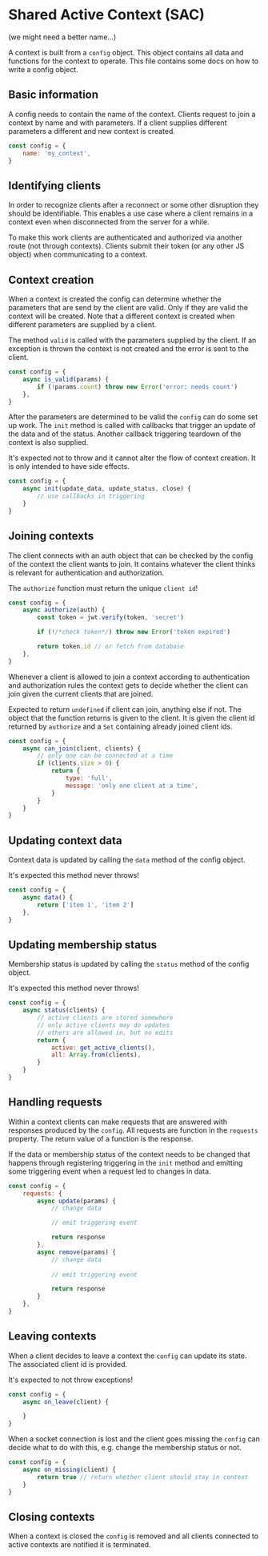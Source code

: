 # Shared Active Context (SAC) 
(we might need a better name...)

A context is built from a `config` object. This object contains all data and functions for the context to operate. This file contains some docs on how to write a config object.

## Basic information
A config needs to contain the name of the context. Clients request to join a context by name and with parameters. If a client supplies different parameters a different and new context is created.

```js
const config = {
    name: 'my_context',
}
```

## Identifying clients
In order to recognize clients after a reconnect or some other disruption they should be identifiable. This enables a use case where a client remains in a context even when disconnected from the server for a while.

To make this work clients are authenticated and authorized via another route (not through contexts). Clients submit their token (or any other JS object) when communicating to a context.

## Context creation
When a context is created the config can determine whether the parameters that are send by the client are valid. Only if they are valid the context will be created. Note that a different context is created when different parameters are supplied by a client.

The method `valid` is called with the parameters supplied by the client. If an exception is thrown the context is not created and the error is sent to the client.

```js
const config = {
    async is_valid(params) {
        if (!params.count) throw new Error('error: needs count')
    },
}
```

After the parameters are determined to be valid the `config` can do some set up work. The `init` method is called with callbacks that trigger an update of the data and of the status. Another callback triggering teardown of the context is also supplied.

It's expected not to throw and it cannot alter the flow of context creation. It is only intended to have side effects.

```js
const config = {
    async init(update_data, update_status, close) {
        // use callbacks in triggering
    }
}
```

## Joining contexts
The client connects with an auth object that can be checked by the config of the context the client wants to join. It contains whatever the client thinks is relevant for authentication and authorization. 

The `authorize` function must return the unique `client id`!

```js
const config = {
    async authorize(auth) {
        const token = jwt.verify(token, 'secret')

        if (!/*check token*/) throw new Error('token expired')

        return token.id // or fetch from database
    },
}
```

Whenever a client is allowed to join a context according to authentication and authorization rules the context gets to decide whether the client can join given the current clients that are joined.

Expected to return `undefined` if client can join, anything else if not. The object that the function returns is given to the client. It is given the client id returned by `authorize` and a `Set` containing already joined client ids.

```js
const config = {
    async can_join(client, clients) {
        // only one can be connected at a time
        if (clients.size > 0) {
            return {
                type: 'full',
                message: 'only one client at a time',
            }
        }
    }
}
```

## Updating context data
Context data is updated by calling the `data` method of the config object. 

It's expected this method never throws!

```js
const config = {
    async data() {
        return ['item 1', 'item 2']
    },
}
```

## Updating membership status
Membership status is updated by calling the `status` method of the config object. 

It's expected this method never throws!

```js
const config = {
    async status(clients) {
        // active clients are stored somewhere
        // only active clients may do updates
        // others are allowed in, but no edits
        return {
            active: get_active_clients(),
            all: Array.from(clients),
        }
    }
}
```

## Handling requests
Within a context clients can make requests that are answered with responses produced by the `config`. All requests are function in the `requests` property. The return value of a function is the response.

If the data or membership status of the context needs to be changed that happens through registering triggering in the `init` method and emitting some triggering event when a request led to changes in data.

```js
const config = {
    requests: {
        async update(params) {
            // change data

            // emit triggering event

            return response
        },
        async remove(params) {
            // change data
            
            // emit triggering event

            return response
        }
    },
}
```

## Leaving contexts
When a client decides to leave a context the `config` can update its state. The associated client id is provided.

It's expected to not throw exceptions!

```js
const config = {
    async on_leave(client) {

    }
}
```

When a socket connection is lost and the client goes missing the `config` can decide what to do with this, e.g. change the membership status or not.

```js
const config = {
    async on_missing(client) {
        return true // return whether client should stay in context
    }
}
```

## Closing contexts
When a context is closed the `config` is removed and all clients connected to active contexts are notified it is terminated.